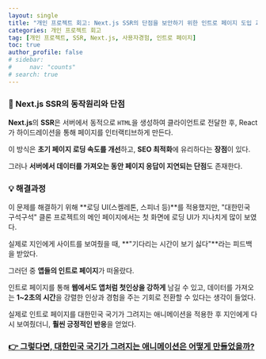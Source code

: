 ```yaml
---
layout: single
title: "개인 프로젝트 회고: Next.js SSR의 단점을 보안하기 위한 인트로 페이지 도입 과정"
categories: 개인 프로젝트 회고
tag: [개인 프로젝트, SSR, Next.js, 사용자경험, 인트로 페이지]
toc: true
author_profile: false
# sidebar:
#     nav: "counts"
# search: true
---
```


### 👀 Next.js SSR의 동작원리와 단점

**Next.js**의 **SSR**은 서버에서 동적으로 `HTML`을 생성하여 클라이언트로 전달한 후, React가 하이드레이션을 통해 페이지를 인터랙티브하게 만든다.

이 방식은 **초기 페이지 로딩 속도를 개선**하고, **SEO 최적화**에 유리하다는 **장점**이 있다.

그러나 **서버에서 데이터를 가져오는 동안 페이지 응답이 지연되는 단점**도 존재한다.

### 💡 해결과정

이 문제를 해결하기 위해 **로딩 UI(스켈레톤, 스피너 등)**를 적용했지만, "대한민국 구석구석" 클론 프로젝트의 메인 페이지에서는 첫 화면에 로딩 UI가 지나치게 많이 보였다.

실제로 지인에게 사이트를 보여줬을 때, **"기다리는 시간이 보기 싫다"**라는 피드백을 받았다.

그러던 중 **앱들의 인트로 페이지**가 떠올랐다.

인트로 페이지를 통해 **웹에서도 앱처럼 첫인상을 강하게** 남길 수 있고, 데이터를 가져오는 **1~2초의 시간**을 강렬한 인상과 경험을 주는 기회로 전환할 수 있다는 생각이 들었다.

실제로 인트로 페이지를 대한민국 국기가 그려지는 애니메이션을 적용한 후 지인에게 다시 보여줬더니, **훨씬 긍정적인 반응**을 얻었다.

### <a href="https://kimdohoon2.github.io/%EA%B0%9C%EC%9D%B8/%ED%94%84%EB%A1%9C%EC%A0%9D%ED%8A%B8/%ED%9A%8C%EA%B3%A0/Intro-page2/">👉 그렇다면, 대한민국 국기가 그려지는 애니메이션은 어떻게 만들었을까?</a>
